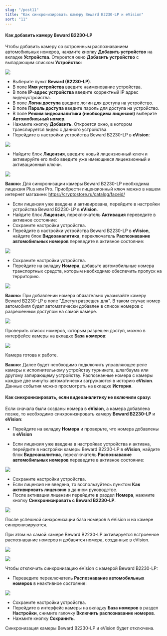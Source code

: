 ```yaml
---
slug: "/post11"
title: "Как синхронизировать камеру Beward B2230-LP и eVision"
sort: "11"
---
```


#### Как добавить камеру Beward B2230-LP 

Чтобы добавить камеру со встроенным распознаванием автомобильных номеров, нажмите кнопку **Добавить устройство** на вкладке **Устройства**. Откроется окно **Добавить устройство** с выпадающим списком **Устройство**:

![](images/Screenshot_157.png)  

- Выберите пункт **Beward (B2230-LP)**.
- В поле **Имя устройства** введите наименование устройства.
- В поле **IP-адрес устройства** введите корректный IP адрес видеоустройства.
- В поле **Логин доступа** введите логин для доступа на устройство.
- В поле **Пароль доступа** введите пароль для доступа на устройство.
- В поле **Режим видеоаналитики (необходима лицензия)** выберите **Автомобильный номер**.
- Нажмите кнопку **Добавить**. Откроется окно, в котором транслируется видео с данного устройства.
- Перейдите в настройки устройства Beward B2230-LP в **eVision**:

![](images/Редактировать.png)

- Найдите блок **Лицензия**, введите новый лицензионный ключ и активируйте его либо введите уже имеющиеся лицензионный и активационный ключи.

 ![](images/Screenshot_190.png)   

**Важно:** Для синхронизации камеры Beward B2230-LP необходима лицензия Plus или Pro. Приобрести лицензионный ключ можно в нашем интернет магазине: https://cryptostore.ru/catalog/faceid/

- Если лицензия уже введена и активирована, перейдите в настройки устройства Beward B2230-LP в **eVision**. 
- Найдите блок **Лицензия**, переключатель **Активация** переведите в активное состояние:
- Сохраните настройки устройства.
- Перейдите в настройки устройства Beward B2230-LP в **eVision**, найдите блок **Видеоаналитика**, переключатель **Распознавание автомобильных номеров** переведите в активное состояние:

![](images/Screenshot_206.png)  

- Сохраните настройки устройства.
- Перейдите на вкладку **Номера**, добавьте автомобильные номера транспортных средств, которым необходимо обеспечить пропуск на территорию.

![](images/Screenshot_202.png)  

**Важно:** При добавлении номера обязательно указывайте камеру Beward B2230-LP в поле "Доступ разрешен для". В таком случае номер автомобиля будет автоматически добавлен в список номеров с разрешенным доступом на самой камере.

![](images/Screenshot_197.png)  

Проверить список номеров, которым разрешен доступ, можно в интерфейсе камеры на вкладке **База номеров**:

![](images/Screenshot_203.png)  

Камера готова к работе. 

**Важно:** Далее будет необходимо подключить управляющее реле камеры к исполнительному устройству турникета, шлагбаума или другому запирающему устройству. Распознанные номера с камеры каждые две минуты автоматически загружаются в историю **eVision**. Данные события можно просмотреть на вкладке **История**.

#### Как синхронизировать, если видеоаналитику не включили сразу:

Если сначала были созданы номера в **eVision**, а камера добавлена позже, то необходимо синхронизировать камеру **Beward B2230-LP** и **eVision**:

- Перейдите на вкладку **Номера** и проверьте, что номера добавлены в **eVision** 

- Если лицензия уже введена в настройках устройства и активна, перейдите в настройки камеры Beward B2230-LP в **eVision**, найдите блок **Видеоаналитика**, переключатель **Распознавание автомобильных номеров** переведите в активное состояние:

![](images/Screenshot_206.png)  

- Сохраните настройки устройства.
- Если лицензия не введена, то воспользуйтесь пунктом **Как активировать лицензию** в данном руководстве.
- После активации лицензии перейдите в раздел **Номера**, нажмите кнопку **Синхронизировать с Beward B2230-LP**. 

![](images/Screenshot_165.png)  

После успешной синхронизации база номеров в eVision и на камере синхронизируются.

При этом на самой камере Beward B2230-LP активируется встроенное распознавание номеров и добавятся номера, созданные в eVision.  

![](images/Screenshot_168.png)    

![](images/Screenshot_170.png)   

Чтобы отключить синхронизацию eVision c камерой Beward B2230-LP:

- Переведите переключатель **Распознавание автомобильных номеров** в неактивное состояние:

![](images/Screenshot_173.png)

- Сохраните настройки устройства.
- Перейдите в интерфейс камеры на вкладку **База номеров** в раздел **Настройки**, снимите галочку **Включить распознавание номеров**.
- Нажмите кнопку **Сохранить**.

Синхронизация камеры Beward B2230-LP и eVision будет отключена.